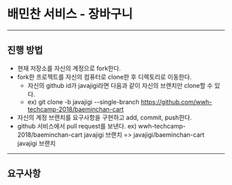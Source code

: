 # 배민찬 서비스 - 장바구니

---
## 진행 방법
* 현재 저장소를 자신의 계정으로 fork한다.
* fork한 프로젝트를 자신의 컴퓨터로 clone한 후 디렉토리로 이동한다.
  * 자신의 github id가 javajigi라면 다음과 같이 자신의 브랜치만 clone할 수 있다.
  * ex) git clone -b javajigi --single-branch https://github.com/wwh-techcamp-2018/baeminchan-cart
* 자신의 계정 브랜치를 요구사항을 구현하고 add, commit, push한다.
* github 서비스에서 pull request를 보낸다.
  ex) wwh-techcamp-2018/baeminchan-cart javajigi 브랜치 => javajigi/baeminchan-cart javajigi 브랜치

---
## 요구사항
